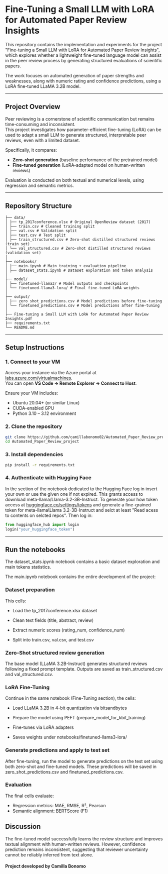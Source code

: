 # Fine-Tuning a Small LLM with LoRA for Automated Paper Review Insights

This repository contains the implementation and experiments for the project "Fine-tuning a Small LLM with LoRA for Automated Paper Review Insights", which explores whether a lightweight fine-tuned language model can assist in the peer review process by generating structured evaluations of scientific papers.

The work focuses on automated generation of paper strengths and weaknesses, along with numeric rating and confidence predictions, using a LoRA fine-tuned LLaMA 3.2B model.

---

## Project Overview

Peer reviewing is a cornerstone of scientific communication but remains time-consuming and inconsistent.  
This project investigates how parameter-efficient fine-tuning (LoRA) can be used to adapt a small LLM to generate structured, interpretable peer reviews, even with a limited dataset.  

Specifically, it compares:
- **Zero-shot generation** (baseline performance of the pretrained model)
- **Fine-tuned generation** (LoRA-adapted model on human-written reviews)

Evaluation is conducted on both textual and numerical levels, using regression and semantic metrics.

---

## Repository Structure
```
├── data/
│ ├── tp_2017conference.xlsx # Original OpenReview dataset (2017)
│ ├── train.csv # Cleaned training split
│ ├── val.csv # Validation split
│ ├── test.csv # Test split
│ ├── train_structured.csv # Zero-shot distilled structured reviews (train set)
│ └── val_structured.csv # Zero-shot distilled structured reviews (validation set)
│
├── notebooks/
│ ├── main.ipynb # Main training + evaluation pipeline
│ ├── dataset_stats.ipynb # Dataset exploration and token analysis
│
├── model/
│ ├── finetuned-llama3/ # Model outputs and checkpoints
│ └── finetuned-llama3-lora/ # Final fine-tuned LoRA weights
│
├── output/
│ ├── zero_shot_predictions.csv # Model predictions before fine-tuning
│ └── finetuned_predictions.csv # Model predictions after fine-tuning
│
├── Fine-tuning a Small LLM with LoRA for Automated Paper Review Insights.pdf
├── requirements.txt
└── README.md
```
---
## Setup Instructions

### 1. Connect to your VM
Access your instance via the Azure portal at [labs.azure.com/virtualmachines](https://labs.azure.com/virtualmachines).  
You can open **VS Code → Remote Explorer → Connect to Host**.

Ensure your VM includes:
- Ubuntu 20.04+ (or similar Linux)
- CUDA-enabled GPU
- Python 3.10 – 3.12 environment

### 2. Clone the repository
```bash
git clone https://github.com/camillabonomo02/Automated_Paper_Review_project.git
cd Automated_Paper_Review_project
```
### 3. Install dependencies
```bash
pip install -r requirements.txt
```

### 4. Authenticate with Hugging Face
In the section of the notebook dedicated to the Hugging Face log in insert your own or use the given one if not expired. This grants access to download meta-llama/Llama-3.2-3B-Instruct.
To generate your how token access at [huggingface.co/settings/tokens](https://huggingface.co/settings/tokens) and generate a fine-grained token for meta-llama\Llama 3.2-3B-Instruct and selct at least "Read acess to contents on selcted repos".
Then log in:

```python
from huggingface_hub import login
login("your_huggingface_token")
```
---

## Run the notebooks
The dataset_stats.ipynb notebook contains a basic dataset exploration and main tokens statistics.

The main.ipynb notebook contains the entire development of the project:

### Dataset preparation
This cells:

- Load the tp_2017conference.xlsx dataset

- Clean text fields (title, abstract, review)

- Extract numeric scores (rating_num, confidence_num)

- Split into train.csv, val.csv, and test.csv

### Zero-Shot structured review generation
The base model (LLaMA 3.2B-Instruct) generates structured reviews following a fixed prompt template.
Outputs are saved as train_structured.csv and val_structured.csv.

### LoRA Fine-Tuning
Continue in the same notebook (Fine-Tuning section), the cells:

- Load LLaMA 3.2B in 4-bit quantization via bitsandbytes

- Prepare the model using PEFT (prepare_model_for_kbit_training)

- Fine-tunes via LoRA adapters

- Saves weights under notebooks/finetuned-llama3-lora/

### Generate predictions and apply to test set
After fine-tuning, run the model to generate predictions on the test set using both zero-shot and fine-tuned models.
These predictions will be saved in zero_shot_predictions.csv and finetuned_predictions.csv.

### Evaluation
The final cells evaluate:

- Regression metrics: MAE, RMSE, R², Pearson
- Semantic alignment: BERTScore (F1)

## Discussion
The fine-tuned model successfully learns the review structure and improves textual alignment with human-written reviews.
However, confidence prediction remains inconsistent, suggesting that reviewer uncertainty cannot be reliably inferred from text alone.


#### Project developed by Camilla Bonomo

